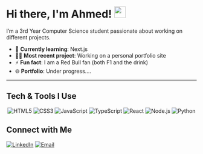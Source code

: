 # Hi there, I'm Ahmed! <img src="https://media.giphy.com/media/hvRJCLFzcasrR4ia7z/giphy.gif" width="30px">

I’m a 3rd Year Computer Science student passionate about working on different projects.

- 🌱 **Currently learning**: Next.js
- 👨‍💻 **Most recent project**: Working on a personal portfolio site
- ⚡ **Fun fact**: I am a Red Bull fan (both F1 and the drink)
- 🌐 **Portfolio**: Under progress....

---

## Tech & Tools I Use

<p align="center">
  <img src="https://img.shields.io/badge/-HTML5-E34F26?logo=html5&logoColor=white&style=flat-square" alt="HTML5" />
  <img src="https://img.shields.io/badge/-CSS3-1572B6?logo=css3&logoColor=white&style=flat-square" alt="CSS3" />
  <img src="https://img.shields.io/badge/-JavaScript-F7DF1E?logo=javascript&logoColor=black&style=flat-square" alt="JavaScript" />
  <img src="https://shields.io/badge/TypeScript-3178C6?logo=TypeScript&logoColor=FFF&style=flat-square" alt="TypeScript" />
  <img src="https://img.shields.io/badge/-React-61DAFB?logo=react&logoColor=black&style=flat-square" alt="React" />
  <img src="https://img.shields.io/badge/-Node.js-339933?logo=node.js&logoColor=white&style=flat-square" alt="Node.js" />
  <img src="https://img.shields.io/badge/-Python-3776AB?logo=python&logoColor=white&style=flat-square" alt="Python" />
</p>




## Connect with Me

[![LinkedIn](https://img.shields.io/badge/-LinkedIn-0077B5?logo=linkedin&logoColor=white&style=flat-square)](https://www.linkedin.com/in/ahmed-rizwan1/)
[![Email](https://img.shields.io/badge/Email-D14836?logo=gmail&logoColor=white&style=flat-square)](mailto:ahmed.rizwan@queensu.ca)


